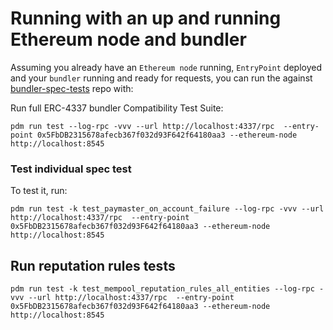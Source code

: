 # Running with an up and running Ethereum node and bundler
Assuming you already have an `Ethereum node` running, `EntryPoint` deployed and your `bundler` running and ready for requests, you can run the against [bundler-spec-tests](https://github.com/eth-infinitism/bundler-spec-tests) repo with:

Run full ERC-4337 bundler Compatibility Test Suite:
```shell script
pdm run test --log-rpc -vvv --url http://localhost:4337/rpc  --entry-point 0x5FbDB2315678afecb367f032d93F642f64180aa3 --ethereum-node http://localhost:8545 
```

### Test individual spec test

To test it, run: 
```shell script
pdm run test -k test_paymaster_on_account_failure --log-rpc -vvv --url http://localhost:4337/rpc  --entry-point 0x5FbDB2315678afecb367f032d93F642f64180aa3 --ethereum-node http://localhost:8545 
```

## Run reputation rules tests
```shell script
pdm run test -k test_mempool_reputation_rules_all_entities --log-rpc -vvv --url http://localhost:4337/rpc  --entry-point 0x5FbDB2315678afecb367f032d93F642f64180aa3 --ethereum-node http://localhost:8545 
```